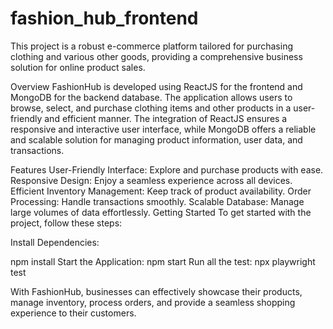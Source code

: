 # fashion_hub_frontend
This project is a robust e-commerce platform tailored for purchasing clothing and various other goods, providing a comprehensive business solution for online product sales.

Overview
FashionHub is developed using ReactJS for the frontend and MongoDB for the backend database. The application allows users to browse, select, and purchase clothing items and other products in a user-friendly and efficient manner. The integration of ReactJS ensures a responsive and interactive user interface, while MongoDB offers a reliable and scalable solution for managing product information, user data, and transactions.

Features
User-Friendly Interface: Explore and purchase products with ease.
Responsive Design: Enjoy a seamless experience across all devices.
Efficient Inventory Management: Keep track of product availability.
Order Processing: Handle transactions smoothly.
Scalable Database: Manage large volumes of data effortlessly.
Getting Started
To get started with the project, follow these steps:

Install Dependencies:

npm install
Start the Application: npm start
Run all the test: npx playwright test

With FashionHub, businesses can effectively showcase their products, manage inventory, process orders, and provide a seamless shopping experience to their customers.

